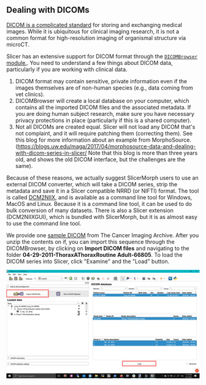 ## Dealing with DICOMs

[DICOM is a complicated standard](https://www.dicomstandard.org/current) for storing and exchanging medical images. While it is ubiquitous for clinical imaging research, it is not a common format for high-resolution imaging of organismal structure via microCT.

Slicer has an extensive support for DICOM format through the [`DICOMBrowser` module.](https://discourse.slicer.org/t/new-dicom-browser-is-ready/8819). You need to understand a few things about DICOM data, particularly if you are working with clinical data. 
1. DICOM format may contain sensitive, private information even if the images themselves are of non-human species (e.g., data coming from vet clinics). 
2. DICOMBrowser will create a local database on your computer, which contains all the imported DICOM files and the associated metadata. If you are doing human subject research, make sure you have necessary privacy protections in place (particularly if this is a shared computer). 
3. Not all DICOMs are created equal. Slicer will not load any DICOM that's not complaint, and it will require patching them (correcting them). See this blog for more information about an example from MorphoSource. (https://blogs.uw.edu/maga/2017/04/morphosource-data-and-dealing-with-dicom-series-in-slicer/ Note that this blog is more than three years old, and shows the old DICOM interface, but the challenges are the same).

Because of these reasons, we actually suggest SlicerMorph users to use an external DICOM converter, which will take a DICOM series, strip the metadata and save it in a Slicer compatible NRRD (or NIFTI) format. The tool is called [DCM2NIIX](https://github.com/rordenlab/dcm2niix), and is available as a command line tool for Windows, MacOS and Linux. Because it is a command line tool, it can be used to do bulk conversion of many datasets. There is also a Slicer extension (DCM2NIIXGUI), which is bundled with SlicerMorph, but it is as almost easy to use the command line tool. 

We provide one [sample DICOM](https://seattlechildrens1.app.box.com/file/702035236045) from The Cancer Imaging Archive. After you unzip the contents on if, you can import this sequence through the DICOMBrowser, by clicking on **Import DICOM files** and navigating to the folder **04-29-2011-ThoraxAThoraxRoutine Adult-66805**. To load the DICOM series into Slicer, click "Examine" and the "Load" button. 

<img src="DICOM.png">
